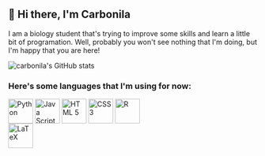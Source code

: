 ## 🍄 Hi there, I'm Carbonila

I am a biology student that's trying to improve some skills and learn a little bit of programation. Well, probably you won't see nothing that I'm doing, but I'm happy that you are here!

![carbonila's GitHub stats](https://github-readme-stats.vercel.app/api?username=Carbonila&show_icons=true&theme=dracula)



### Here's some languages that I'm using for now:
<div style = "display: inline_block">
  <img height = 50 width = 50 align = "center" alt = "Python" src="https://cdn.jsdelivr.net/gh/devicons/devicon/icons/python/python-original.svg" />
  <img height = 50 width = 50 align = "center" alt = "Java Script" src="https://cdn.jsdelivr.net/gh/devicons/devicon/icons/javascript/javascript-original.svg" />
  <img height = 50 width = 50 align = "center" alt = "HTML 5" src="https://cdn.jsdelivr.net/gh/devicons/devicon/icons/html5/html5-original-wordmark.svg" />
  <img height = 50 width = 50 align = "center" alt = "CSS 3" src="https://cdn.jsdelivr.net/gh/devicons/devicon/icons/css3/css3-original-wordmark.svg" />
  <img height = 50 width = 50 align = "center" alt = "R" src="https://cdn.jsdelivr.net/gh/devicons/devicon/icons/r/r-original.svg" />
</div>

<div style = background-color:rgba(129, 253, 179, 0)>
  <img height = 50 width = 50 align = "center" alt = "LaTeX" src="https://cdn.jsdelivr.net/gh/devicons/devicon/icons/latex/latex-original.svg" />
</div>

